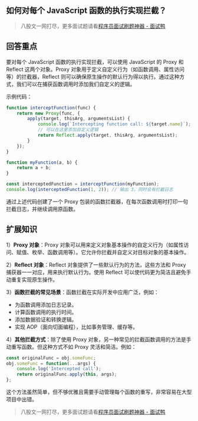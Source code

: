 ## 如何对每个 JavaScript 函数的执行实现拦截？
> 八股文一网打尽，更多面试题请看[程序员面试刷题神器 - 面试鸭](https://www.mianshiya.com/)

## 回答重点
要对每个 JavaScript 函数的执行实现拦截，可以使用 JavaScript 的 Proxy 和 Reflect 这两个对象。Proxy 对象用于定义自定义行为（如函数调用、属性访问等）的拦截器，Reflect 则可以确保原生操作的默认行为得以执行。通过这种方式，我们可以在捕获函数调用时添加我们自定义的逻辑。

示例代码：
```javascript
function interceptFunction(func) {
    return new Proxy(func, {
        apply(target, thisArg, argumentsList) {
            console.log(`Intercepting function call: ${target.name}`);
            // 可以在这里添加自定义逻辑
            return Reflect.apply(target, thisArg, argumentsList);
        }
    });
}

function myFunction(a, b) {
    return a + b;
}

const interceptedFunction = interceptFunction(myFunction);
console.log(interceptedFunction(1, 2)); // 输出 3，同时会有拦截日志
```
通过上述代码创建了一个 Proxy 包装的函数拦截器，在每次函数调用时打印一句拦截日志，并继续调用原函数。

## 扩展知识
1）**Proxy 对象**：Proxy 对象可以用来定义对象基本操作的自定义行为（如属性访问、赋值、枚举、函数调用等）。它允许你拦截并自定义对目标对象的基本操作。

2）**Reflect 对象**：Reflect 对象提供了一些默认行为的方法，这些方法和 Proxy 捕获器一一对应，用来执行默认行为。使用 Reflect 可以使代码更为简洁且避免手动重复实现原生操作。

3）**函数拦截的常见场景**：函数拦截在实际开发中应用广泛，例如：
   - 为函数调用添加日志记录。
   - 计算函数调用的执行时间。
   - 添加数据验证和转换逻辑。
   - 实现 AOP（面向切面编程），比如事务管理、缓存等。

4）**其他拦截方式**：除了使用 Proxy 对象，另一种常见的拦截函数调用的方法是手动重写函数。但这种方式不如 Proxy 灵活和简洁。例如：
   ```javascript
   const originalFunc = obj.someFunc;
   obj.someFunc = function(...args) {
       console.log('Intercepted call');
       return originalFunc.apply(this, args);
   };
   ```

这个方法虽然简单，但不够优雅且需要手动管理每个函数的重写，非常容易在大型项目中出错。



> 八股文一网打尽，更多面试题请看[程序员面试刷题神器 - 面试鸭](https://www.mianshiya.com/)